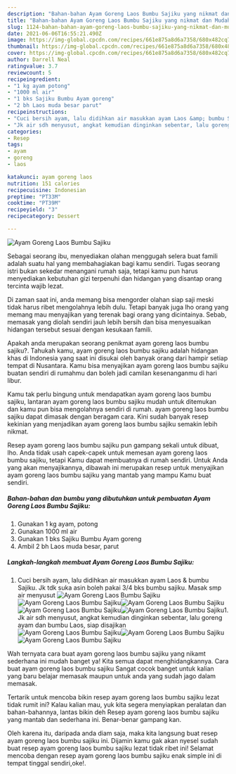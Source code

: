 ```yaml
---
description: "Bahan-bahan Ayam Goreng Laos Bumbu Sajiku yang nikmat dan Mudah Dibuat"
title: "Bahan-bahan Ayam Goreng Laos Bumbu Sajiku yang nikmat dan Mudah Dibuat"
slug: 1124-bahan-bahan-ayam-goreng-laos-bumbu-sajiku-yang-nikmat-dan-mudah-dibuat
date: 2021-06-06T16:55:21.490Z
image: https://img-global.cpcdn.com/recipes/661e875a8d6a7358/680x482cq70/ayam-goreng-laos-bumbu-sajiku-foto-resep-utama.jpg
thumbnail: https://img-global.cpcdn.com/recipes/661e875a8d6a7358/680x482cq70/ayam-goreng-laos-bumbu-sajiku-foto-resep-utama.jpg
cover: https://img-global.cpcdn.com/recipes/661e875a8d6a7358/680x482cq70/ayam-goreng-laos-bumbu-sajiku-foto-resep-utama.jpg
author: Darrell Neal
ratingvalue: 3.7
reviewcount: 5
recipeingredient:
- "1 kg ayam potong"
- "1000 ml air"
- "1 bks Sajiku Bumbu Ayam goreng"
- "2 bh Laos muda besar parut"
recipeinstructions:
- "Cuci bersih ayam, lalu didihkan air masukkan ayam Laos &amp; bumbu Sajiku. Jk tdk suka asin boleh pakai 3/4 bks bumbu sajiku. Masak smp air menyusut"
- "Jk air sdh menyusut, angkat kemudian dinginkan sebentar, lalu goreng ayam dan bumbu Laos, siap disajikan"
categories:
- Resep
tags:
- ayam
- goreng
- laos

katakunci: ayam goreng laos 
nutrition: 151 calories
recipecuisine: Indonesian
preptime: "PT33M"
cooktime: "PT39M"
recipeyield: "3"
recipecategory: Dessert

---
```



![Ayam Goreng Laos Bumbu Sajiku](https://img-global.cpcdn.com/recipes/661e875a8d6a7358/680x482cq70/ayam-goreng-laos-bumbu-sajiku-foto-resep-utama.jpg)

Sebagai seorang ibu, menyediakan olahan menggugah selera buat famili adalah suatu hal yang membahagiakan bagi kamu sendiri. Tugas seorang istri bukan sekedar menangani rumah saja, tetapi kamu pun harus menyediakan kebutuhan gizi terpenuhi dan hidangan yang disantap orang tercinta wajib lezat.

Di zaman  saat ini, anda memang bisa mengorder olahan siap saji meski tidak harus ribet mengolahnya lebih dulu. Tetapi banyak juga lho orang yang memang mau menyajikan yang terenak bagi orang yang dicintainya. Sebab, memasak yang diolah sendiri jauh lebih bersih dan bisa menyesuaikan hidangan tersebut sesuai dengan kesukaan famili. 



Apakah anda merupakan seorang penikmat ayam goreng laos bumbu sajiku?. Tahukah kamu, ayam goreng laos bumbu sajiku adalah hidangan khas di Indonesia yang saat ini disukai oleh banyak orang dari hampir setiap tempat di Nusantara. Kamu bisa menyajikan ayam goreng laos bumbu sajiku buatan sendiri di rumahmu dan boleh jadi camilan kesenanganmu di hari libur.

Kamu tak perlu bingung untuk mendapatkan ayam goreng laos bumbu sajiku, lantaran ayam goreng laos bumbu sajiku mudah untuk ditemukan dan kamu pun bisa mengolahnya sendiri di rumah. ayam goreng laos bumbu sajiku dapat dimasak dengan beragam cara. Kini sudah banyak resep kekinian yang menjadikan ayam goreng laos bumbu sajiku semakin lebih nikmat.

Resep ayam goreng laos bumbu sajiku pun gampang sekali untuk dibuat, lho. Anda tidak usah capek-capek untuk memesan ayam goreng laos bumbu sajiku, tetapi Kamu dapat membuatnya di rumah sendiri. Untuk Anda yang akan menyajikannya, dibawah ini merupakan resep untuk menyajikan ayam goreng laos bumbu sajiku yang mantab yang mampu Kamu buat sendiri.

<!--inarticleads1-->

##### Bahan-bahan dan bumbu yang dibutuhkan untuk pembuatan Ayam Goreng Laos Bumbu Sajiku:

1. Gunakan 1 kg ayam, potong
1. Gunakan 1000 ml air
1. Gunakan 1 bks Sajiku Bumbu Ayam goreng
1. Ambil 2 bh Laos muda besar, parut




<!--inarticleads2-->

##### Langkah-langkah membuat Ayam Goreng Laos Bumbu Sajiku:

1. Cuci bersih ayam, lalu didihkan air masukkan ayam Laos &amp; bumbu Sajiku. Jk tdk suka asin boleh pakai 3/4 bks bumbu sajiku. Masak smp air menyusut
<img src="https://img-global.cpcdn.com/steps/5cf2b57cbb462615/160x128cq70/ayam-goreng-laos-bumbu-sajiku-langkah-memasak-1-foto.jpg" alt="Ayam Goreng Laos Bumbu Sajiku"><img src="//assets-global.cpcdn.com/assets/icons/button_play-2c75c40dde080a61004c1f40b05d8f140eaff45d7e9e6481dc71c63d2e7c4909.png" alt="Ayam Goreng Laos Bumbu Sajiku"><img src="https://img-global.cpcdn.com/steps/aa86cd93e56a2580/160x128cq70/ayam-goreng-laos-bumbu-sajiku-langkah-memasak-1-foto.jpg" alt="Ayam Goreng Laos Bumbu Sajiku"><img src="//assets-global.cpcdn.com/assets/icons/button_play-2c75c40dde080a61004c1f40b05d8f140eaff45d7e9e6481dc71c63d2e7c4909.png" alt="Ayam Goreng Laos Bumbu Sajiku"><img src="https://img-global.cpcdn.com/steps/e9d43afc78700790/160x128cq70/ayam-goreng-laos-bumbu-sajiku-langkah-memasak-1-foto.jpg" alt="Ayam Goreng Laos Bumbu Sajiku">1. Jk air sdh menyusut, angkat kemudian dinginkan sebentar, lalu goreng ayam dan bumbu Laos, siap disajikan
<img src="//assets-global.cpcdn.com/assets/icons/button_play-2c75c40dde080a61004c1f40b05d8f140eaff45d7e9e6481dc71c63d2e7c4909.png" alt="Ayam Goreng Laos Bumbu Sajiku"><img src="https://img-global.cpcdn.com/steps/6806c6f5e26f55ba/160x128cq70/ayam-goreng-laos-bumbu-sajiku-langkah-memasak-2-foto.jpg" alt="Ayam Goreng Laos Bumbu Sajiku"><img src="https://img-global.cpcdn.com/steps/32f638f5f6e4c334/160x128cq70/ayam-goreng-laos-bumbu-sajiku-langkah-memasak-2-foto.jpg" alt="Ayam Goreng Laos Bumbu Sajiku">



Wah ternyata cara buat ayam goreng laos bumbu sajiku yang nikamt sederhana ini mudah banget ya! Kita semua dapat menghidangkannya. Cara buat ayam goreng laos bumbu sajiku Sangat cocok banget untuk kalian yang baru belajar memasak maupun untuk anda yang sudah jago dalam memasak.

Tertarik untuk mencoba bikin resep ayam goreng laos bumbu sajiku lezat tidak rumit ini? Kalau kalian mau, yuk kita segera menyiapkan peralatan dan bahan-bahannya, lantas bikin deh Resep ayam goreng laos bumbu sajiku yang mantab dan sederhana ini. Benar-benar gampang kan. 

Oleh karena itu, daripada anda diam saja, maka kita langsung buat resep ayam goreng laos bumbu sajiku ini. Dijamin kamu gak akan nyesel sudah buat resep ayam goreng laos bumbu sajiku lezat tidak ribet ini! Selamat mencoba dengan resep ayam goreng laos bumbu sajiku enak simple ini di tempat tinggal sendiri,oke!.

